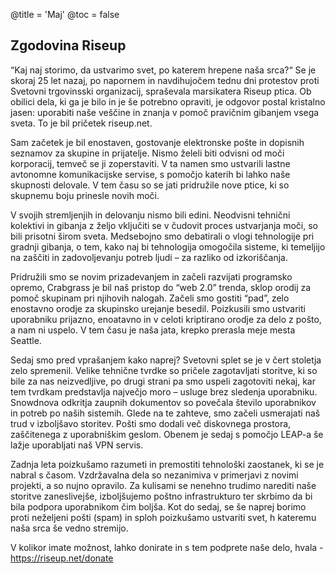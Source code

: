 @title = 'Maj'
@toc = false


Zgodovina Riseup
----------------

“Kaj naj storimo, da ustvarimo svet, po katerem hrepene naša srca?“ Se je skoraj 25 let nazaj, po napornem in navdihujočem tednu dni protestov proti Svetovni trgovinsski organizacij,  spraševala marsikatera Riseup ptica. Ob obilici dela, ki ga je bilo in je še potrebno opraviti, je odgovor postal kristalno jasen: uporabiti naše veščine in znanja v pomoč pravičnim gibanjem vsega sveta. To je bil pričetek riseup.net.

Sam začetek je bil enostaven, gostovanje elektronske pošte in dopisnih seznamov za skupine in prijatelje. Nismo želeli biti odvisni od moči korporacij, temveč se ji zoperstaviti. V ta namen smo ustvarili lastne avtonomne komunikacijske servise, s pomočjo katerih bi lahko naše skupnosti delovale. V tem času so se jati pridružile nove ptice, ki so skupnemu boju prinesle novih moči.

V svojih stremljenjih in delovanju nismo bili edini. Neodvisni tehnični kolektivi in gibanja z željo vključiti se v čudovit proces ustvarjanja moči, so bili prisotni širom sveta. Medsebojno smo debatirali o vlogi tehnologije pri gradnji gibanja, o tem, kako naj bi tehnologija omogočila sisteme, ki temeljijo na zaščiti in zadovoljevanju potreb ljudi – za razliko od izkoriščanja.

Pridružili smo se novim prizadevanjem in začeli razvijati programsko opremo, Crabgrass je bil naš pristop do “web 2.0” trenda, sklop orodij za pomoč skupinam pri njihovih nalogah. Začeli smo gostiti “pad”, zelo enostavno orodje za skupinsko urejanje besedil. Poizkusili smo ustvariti uporabniku prijazno, enoatavno in v celoti kriptirano orodje za delo z pošto, a nam ni uspelo. V tem času je naša jata, krepko prerasla meje mesta Seattle.

Sedaj smo pred vprašanjem kako naprej? Svetovni splet se je v čert stoletja zelo spremenil. Velike tehnične tvrdke so pričele zagotavljati storitve, ki so bile za nas neizvedljive, po drugi strani pa smo uspeli zagotoviti nekaj, kar tem tvrdkam predstavlja največjo moro – usluge brez sledenja uporabniku. Snowdnova odkritja zaupnih dokumentov so povečala število uporabnikov in potreb po naših sistemih. Glede na te zahteve, smo začeli usmerajati naš trud v izboljšavo storitev. Pošti smo dodali več diskovnega prostora, zaščitenega z uporabniškim geslom. Obenem je sedaj s pomočjo LEAP-a še lažje uporabljati naš VPN servis.

Zadnja leta poizkušamo razumeti in premostiti tehnološki zaostanek, ki se je nabral s časom. Vzdržavalna dela so nezanimiva v primerjavi z novimi projekti, a so nujno opravilo. Za kulisami se nenehno trudimo narediti naše storitve zaneslivejše, izboljšujemo poštno infrastrukturo ter skrbimo da bi bila podpora uporabnikom čim boljša. Kot do sedaj, se še naprej borimo proti neželjeni pošti (spam) in sploh poizkušamo ustvariti svet, h kateremu naša srca še vedno stremijo.

V kolikor imate možnost, lahko donirate in s tem podprete naše delo, hvala -  https://riseup.net/donate